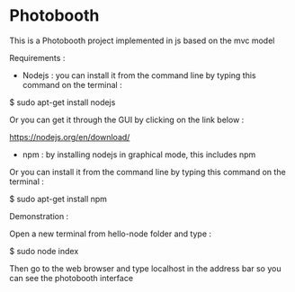 # Photobooth

This is a Photobooth project implemented in js based on the mvc model

Requirements :

- Nodejs : you can install it from the command line by typing this command on the terminal :

$ sudo apt-get install nodejs


Or you can get it through the GUI by clicking on the link below :

https://nodejs.org/en/download/


- npm : by installing nodejs in graphical mode, this includes npm


Or you can install it from the command line by typing this command on the terminal :

$ sudo apt-get install npm


Demonstration :

Open a new terminal from hello-node folder and type :


$ sudo node index


Then go to the web browser and type localhost in the address bar so you can see the photobooth interface
